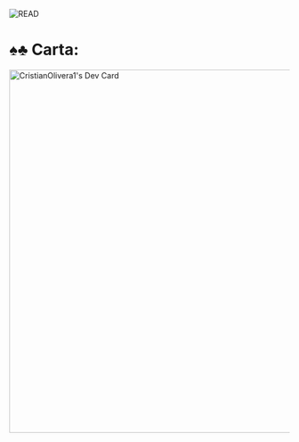 ![READ](img/fond_per2_animation.gif)  
# ♠️♣️ Carta:
<a href="https://app.daily.dev/cristianolivera1"><img src="https://api.daily.dev/devcards/v2/1ytZxqzBa671YUGfHTkKo.png?type=wide&r=yaq" width="652" alt="CristianOlivera1's Dev Card"/></a>

